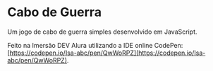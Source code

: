 # Cabo de Guerra

Um jogo de cabo de guerra simples desenvolvido em JavaScript.

Feito na Imersão DEV Alura utilizando a IDE online CodePen: [https://codepen.io/Isa-abc/pen/QwWoRPZ](https://codepen.io/Isa-abc/pen/QwWoRPZ).

